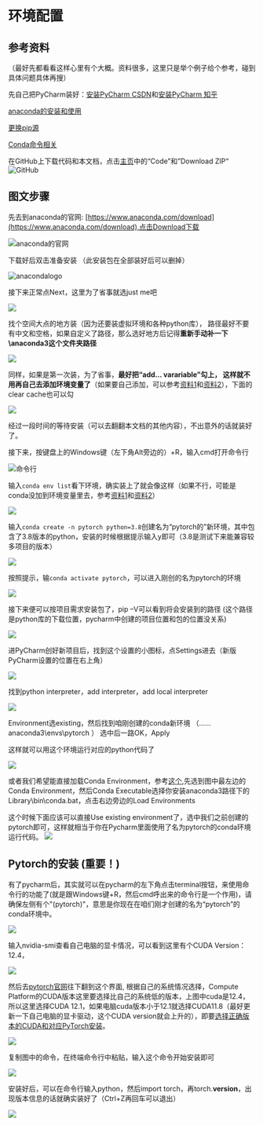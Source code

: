 # 环境配置

## 参考资料 
（最好先都看看这样心里有个大概。资料很多，这里只是举个例子给个参考，碰到具体问题具体再搜）

先自己把PyCharm装好：[安装PyCharm CSDN](https://blog.csdn.net/Z987421/article/details/131422753)和[安装PyCharm 知乎](https://zhuanlan.zhihu.com/p/361386599)

[anaconda的安装和使用](https://blog.csdn.net/tqlisno1/article/details/108908775)

[更换pip源](https://zhuanlan.zhihu.com/p/127275233)

[Conda命令相关](https://blog.csdn.net/miracleoa/article/details/106115730)

在GitHub上下载代码和本文档，点击[主页](https://github.com/yunfan1202/intellegent_design)中的“Code”和”Download ZIP“
![GitHub](assets/figures/GitHub1.jpg)

## 图文步骤

先去到anaconda的官网: [https://www.anaconda.com/download](https://www.anaconda.com/download),点击Download下载

![anaconda的官网](assets/figures/anaconda1.jpg)

下载好后双击准备安装 （此安装包在全部装好后可以删掉）

![anacondalogo](assets/figures/anaconda2.jpg)

接下来正常点Next，这里为了省事就选just me吧

![](assets/figures/anaconda3.jpg)

找个空间大点的地方装（因为还要装虚拟环境和各种python库）， 路径最好不要有中文和空格，如果自定义了路径，那么选好地方后记得**重新手动补一下\anaconda3这个文件夹路径**

![](assets/figures/anaconda4.jpg)

同样，如果是第一次装，为了省事，**最好把“add… varariable”勾上， 这样就不用再自己去添加环境变量了**（如果要自己添加，可以参考[资料1](https://blog.csdn.net/weixin_43914658/article/details/108785084)和[资料2](https://zhuanlan.zhihu.com/p/382980557)），下面的clear cache也可以勾

![](assets/figures/anaconda5.jpg)

经过一段时间的等待安装（可以去翻翻本文档的其他内容），不出意外的话就装好了。

接下来，按键盘上的Windows键（左下角Alt旁边的）+R，输入cmd打开命令行

![命令行](assets/figures/anaconda6.jpg)

输入```conda env list```看下环境，确实装上了就会像这样（如果不行，可能是conda没加到环境变量里去，参考[资料1](https://blog.csdn.net/weixin_43914658/article/details/108785084)和[资料2](https://zhuanlan.zhihu.com/p/382980557)）

![](assets/figures/anaconda7.jpg)

输入```conda create -n pytorch python=3.8```创建名为“pytorch的”新环境，其中包含了3.8版本的python，安装的时候根据提示输入y即可（3.8是测试下来能兼容较多项目的版本）

![](assets/figures/anaconda8.jpg)

按照提示，输```conda activate pytorch```，可以进入刚创的名为pytorch的环境

![](assets/figures/anaconda9.jpg)

接下来便可以按项目需求安装包了，pip –V可以看到将会安装到的路径 (这个路径是python库的下载位置，pycharm中创建的项目位置和包的位置没关系)

![](assets/figures/anaconda10.jpg)

进PyCharm创好新项目后，找到这个设置的小图标，点Settings进去（新版PyCharm设置的位置在右上角）

![](assets/figures/anaconda11.jpg)

找到python interpreter，add interpreter，add local interpreter

![](assets/figures/anaconda12.jpg)

Environment选existing，然后找到咱刚创建的conda新环境 （…… anaconda3\envs\pytorch ） 选中后一路OK，Apply

这样就可以用这个环境运行对应的python代码了

![](assets/figures/anaconda13.jpg)

或者我们希望能直接加载Conda Environment，参考[这个](https://blog.csdn.net/qq_61033357/article/details/136403920),先选到图中最左边的Conda Environment，然后Conda Executable选择你安装anaconda3路径下的Library\bin\conda.bat，点击右边旁边的Load Environments

这个时候下面应该可以直接Use existing environment了，选中我们之前创建的pytorch即可，这样就相当于你在Pycharm里面使用了名为pytorch的conda环境运行代码。
![](assets/figures/anaconda14.jpg)

## Pytorch的安装 (重要！)
有了pycharm后，其实就可以在pycharm的左下角点击terminal按钮，来使用命令行的功能了(就是跟Windows键+R，然后cmd呼出来的命令行是一个作用)，请确保左侧有个"(pytorch)"，意思是你现在在咱们刚才创建的名为“pytorch”的conda环境中。

![](assets/figures/pycharm1.jpg)

输入nvidia-smi查看自己电脑的显卡情况，可以看到这里有个CUDA Version：12.4，

![](assets/figures/pytorch1.jpg)

然后去[pytorch官网](https://pytorch.org/)往下翻到这个界面, 根据自己的系统情况选择，Compute Platform的CUDA版本这里要选择比自己的系统低的版本，上图中cuda是12.4，所以这里选择CUDA 12.1，如果电脑cuda版本小于12.1就选择CUDA11.8（最好更新一下自己电脑的显卡驱动，这个CUDA version就会上升的），即要[选择正确版本的CUDA和对应PyTorch安装](https://zhuanlan.zhihu.com/p/672526561)。

![](assets/figures/pytorch2.jpg)

复制图中的命令，在终端命令行中粘贴，输入这个命令开始安装即可

![](assets/figures/pytorch3.jpg)

安装好后，可以在命令行输入python，然后import torch，再torch.__version__，出现版本信息的话就确实装好了（Ctrl+Z再回车可以退出）

![](assets/figures/pytorch4.jpg)